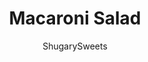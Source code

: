 ---
layout: ../../layouts/MarkdownPostLayout.astro
title: Macaroni Salad
author: ShugarySweets
pubDate: 2020-06-09
description: "Just in time for summer picnics and barbecues, Macaroni Salad is simply delicious! With a pickle brine dressing and tuna, this salad makes a perfect light lunch or cold side dish."
image_url: https://www.shugarysweets.com/wp-content/uploads/2020/06/macaroni-salad-with-tuna-13-scaled.jpg
tags: ["Salad and Sides","American"]
calories: 414
protein: 14
carbohydrates: 12
fats: 34
fiber: 1
ingredients: ["1 1/2 cups mayonnaise","1/4 cup pickle juice","1/4 tsp kosher salt","cracked black pepper, optional","8 oz elbow macaroni","2 roma tomatoes, diced","2 stalks celery, diced","2 dill pickle spears, diced","1/2 green pepper, diced","2 cans tuna in water, drained","2 hard boiled eggs, diced"]
serves: 8
time: "1 hour 35 minutes"
prepTime: "25 minutes"
instructions: ["Prepare pasta according to package directions. Drain and run under cold water. Place in a large bowl.","Add tomatoes, celery, pickles, green pepper, tuna, and eggs to pasta.","In a small bowl, whisk mayonnaise, pickle juice, and salt. Pour over pasta and veggies. Mix until everything is combined.","Chill for at least one hour. Serve with a few cranks of fresh cracked black pepper. ENJOY."]
nutrition: ["414 calories","12 grams carbohydrates","82 milligrams cholesterol","34 grams fat","1 grams fiber","14 grams protein","6 grams saturated fat","812 grams sodium","3 grams sugar","0 grams trans fat","27 grams unsaturated fat"]
---